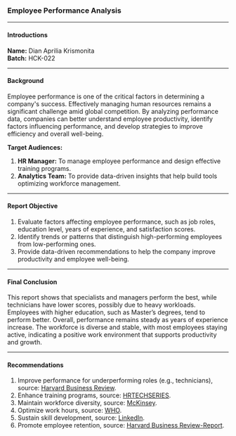 ### Employee Performance Analysis

---

#### Introductions
**Name:** Dian Aprilia Krismonita  
**Batch:** HCK-022  

---

#### Background
Employee performance is one of the critical factors in determining a company's success. Effectively managing human resources remains a significant challenge amid global competition. By analyzing performance data, companies can better understand employee productivity, identify factors influencing performance, and develop strategies to improve efficiency and overall well-being.

**Target Audiences:**
1. **HR Manager:** To manage employee performance and design effective training programs.  
2. **Analytics Team:** To provide data-driven insights that help build tools optimizing workforce management.  

---

#### Report Objective
1. Evaluate factors affecting employee performance, such as job roles, education level, years of experience, and satisfaction scores.  
2. Identify trends or patterns that distinguish high-performing employees from low-performing ones.  
3. Provide data-driven recommendations to help the company improve productivity and employee well-being.  

---

#### Final Conclusion
This report shows that specialists and managers perform the best, while technicians have lower scores, possibly due to heavy workloads. Employees with higher education, such as Master’s degrees, tend to perform better. Overall, performance remains steady as years of experience increase. The workforce is diverse and stable, with most employees staying active, indicating a positive work environment that supports productivity and growth.

---

#### Recommendations
1. Improve performance for underperforming roles (e.g., technicians), source: [Harvard Business Review](https://hbr.org/).  
2. Enhance training programs, source: [HRTECHSERIES](https://www.hrtechseries.com/).  
3. Maintain workforce diversity, source: [McKinsey](https://www.mckinsey.com/).  
4. Optimize work hours, source: [WHO](https://www.who.int/).  
5. Sustain skill development, source: [LinkedIn](https://www.linkedin.com/).  
6. Promote employee retention, source: [Harvard Business Review-Report](https://hbr.org/).  

